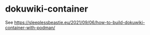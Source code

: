 # dokuwiki-container
See https://sleeplessbeastie.eu/2021/09/06/how-to-build-dokuwiki-container-with-podman/
